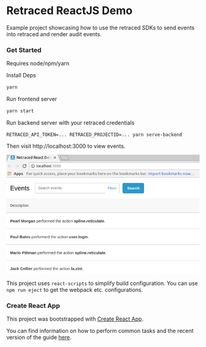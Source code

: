 # Retraced ReactJS Demo

Example project showcasing how to use the retraced SDKs to send events into retraced and render audit events.

### Get Started

Requires node/npm/yarn

Install Deps

```sh
yarn
```

Run frontend server

```sh
yarn start
```

Run backend server with your retraced credentials

```
RETRACED_API_TOKEN=... RETRACED_PROJECTID=... yarn serve-backend
```

Then visit http://localhost:3000 to view events.


![example](./viewer.png)



This project uses `react-scripts` to simplify build configuration. You can use `npm run eject` to get the webpack etc. configurations.

### Create React App

This project was bootstrapped with [Create React App](https://github.com/facebookincubator/create-react-app).

You can find information on how to perform common tasks and the recent version of the guide [here](https://github.com/facebookincubator/create-react-app/blob/master/packages/react-scripts/template/README.md).

